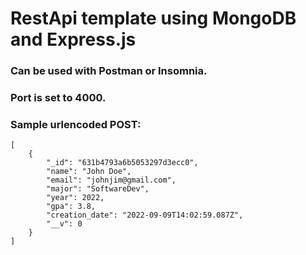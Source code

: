 # RestApi template using MongoDB and Express.js

### Can be used with Postman or Insomnia. 

### Port is set to 4000.

### Sample urlencoded POST:
```
[
    {
        "_id": "631b4793a6b5053297d3ecc0",
        "name": "John Doe",
        "email": "johnjim@gmail.com",
        "major": "SoftwareDev",
        "year": 2022,
        "gpa": 3.8,
        "creation_date": "2022-09-09T14:02:59.087Z",
        "__v": 0
    }
]
```
